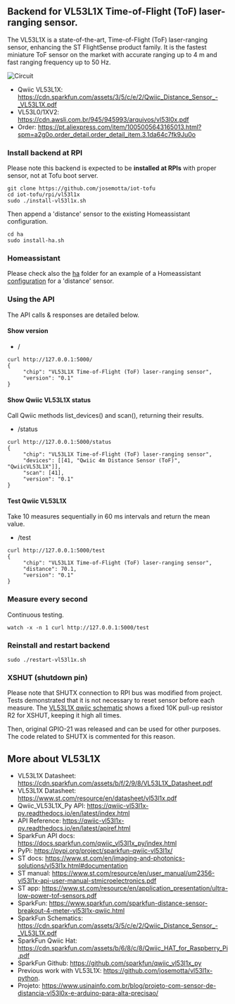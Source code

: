 ## Backend for VL53L1X Time-of-Flight (ToF) laser-ranging sensor.

The VL53L1X is a state-of-the-art, Time-of-Flight (ToF) laser-ranging sensor, enhancing the ST FlightSense product family. It is the fastest miniature ToF sensor on the market with accurate ranging up to 4 m and fast ranging frequency up to 50 Hz.

![Circuit](https://ae01.alicdn.com/kf/HTB1aBBpdL2H8KJjy1zkq6xr7pXae.jpg)

- Qwiic VL53L1X: https://cdn.sparkfun.com/assets/3/5/c/e/2/Qwiic_Distance_Sensor_-_VL53L1X.pdf
- VL53L0/1XV2: https://cdn.awsli.com.br/945/945993/arquivos/vl53l0x.pdf
- Order: https://pt.aliexpress.com/item/1005005643165013.html?spm=a2g0o.order_detail.order_detail_item.3.1da64c7fk9Ju0o

### Install backend at RPI

Please note this backend is expected to be **installed at RPIs** with proper sensor, not at Tofu boot server.

```
git clone https://github.com/josemotta/iot-tofu
cd iot-tofu/rpi/vl53l1x
sudo ./install-vl53l1x.sh

```

Then append a 'distance' sensor to the existing Homeassistant configuration.

```
cd ha
sudo install-ha.sh

```

### Homeassistant

Please check also the [ha](./ha) folder for an example of a Homeassistant [configuration](./ha/configuration.yaml) for a 'distance' sensor.

### Using the API

The API calls & responses are detailed below.

#### Show version

- /

```
curl http://127.0.0.1:5000/
{
     "chip": "VL53L1X Time-of-Flight (ToF) laser-ranging sensor",
     "version": "0.1"
}
```

#### Show Qwiic VL53L1X status

Call Qwiic methods list_devices() and scan(), returning their results.

- /status

```
curl http://127.0.0.1:5000/status
{
     "chip": "VL53L1X Time-of-Flight (ToF) laser-ranging sensor",
     "devices": [[41, "Qwiic 4m Distance Sensor (ToF)", "QwiicVL53L1X"]],
     "scan": [41],
     "version": "0.1"
}
```

#### Test Qwiic VL53L1X

Take 10 measures sequentially in 60 ms intervals and return the mean value.

- /test

```
curl http://127.0.0.1:5000/test
{
     "chip": "VL53L1X Time-of-Flight (ToF) laser-ranging sensor",
     "distance": 70.1,
     "version": "0.1"
}
```

### Measure every second

Continuous testing.

```
watch -x -n 1 curl http://127.0.0.1:5000/test
```

### Reinstall and restart backend

```
sudo ./restart-vl53l1x.sh

```

### XSHUT (shutdown pin)

Please note that SHUTX connection to RPI bus was modified from project. Tests demonstrated that it is not necessary to reset sensor before each measure. The [VL53L1X qwiic schematic](https://cdn.sparkfun.com/assets/3/5/c/e/2/Qwiic_Distance_Sensor_-_VL53L1X.pdf) shows a fixed 10K pull-up resistor R2 for XSHUT, keeping it high all times.

Then, original GPIO-21 was released and can be used for other purposes. The code related to SHUTX is commented for this reason.

## More about VL53L1X

- VL53L1X Datasheet: https://cdn.sparkfun.com/assets/b/f/2/9/8/VL53L1X_Datasheet.pdf
- VL53L1X Datasheet: https://www.st.com/resource/en/datasheet/vl53l1x.pdf
- Qwiic_VL53L1X_Py API: https://qwiic-vl53l1x-py.readthedocs.io/en/latest/index.html
- API Reference: https://qwiic-vl53l1x-py.readthedocs.io/en/latest/apiref.html
- SparkFun API docs: https://docs.sparkfun.com/qwiic_vl53l1x_py/index.html
- PyPi: https://pypi.org/project/sparkfun-qwiic-vl53l1x/
- ST docs: https://www.st.com/en/imaging-and-photonics-solutions/vl53l1x.html#documentation
- ST manual: https://www.st.com/resource/en/user_manual/um2356-vl53l1x-api-user-manual-stmicroelectronics.pdf
- ST app: https://www.st.com/resource/en/application_presentation/ultra-low-power-tof-sensors.pdf
- SparkFun: https://www.sparkfun.com/sparkfun-distance-sensor-breakout-4-meter-vl53l1x-qwiic.html
- SparkFun Schematics: https://cdn.sparkfun.com/assets/3/5/c/e/2/Qwiic_Distance_Sensor_-_VL53L1X.pdf
- SparkFun Qwiic Hat: https://cdn.sparkfun.com/assets/b/6/8/c/8/Qwiic_HAT_for_Raspberry_Pi.pdf
- SparkFun Github: https://github.com/sparkfun/qwiic_vl53l1x_py
- Previous work with VL53L1X: https://github.com/josemotta/vl53l1x-python.
- Projeto: https://www.usinainfo.com.br/blog/projeto-com-sensor-de-distancia-vl53l0x-e-arduino-para-alta-precisao/
